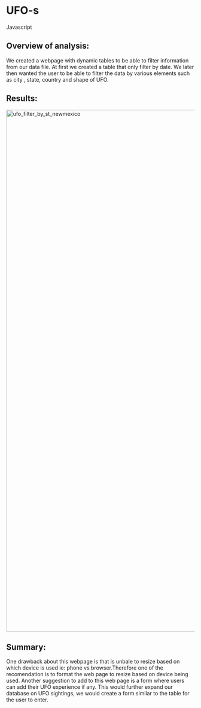 # UFO-s
Javascript

## Overview of analysis:
We created a webpage with dynamic tables to be able to filter information from our data file. At first we created a table that only filter by date. We later then wanted the user to be able to filter the data by various elements such as city , state, country and shape of UFO.

## Results:

<img width="1390" alt="ufo_filter_by_st_newmexico" src="https://user-images.githubusercontent.com/93267002/156892511-c64eddef-847d-4b94-886a-c3ebafe6d94d.png">

## Summary:
One drawback about this webpage is that is unbale to resize based on which device is used ie: phone vs browser.Therefore one of the recomendation is to format the web page to resize based on device being used. Another suggestion to add to this web page is a form where users can add their UFO experience if any. This would further expand our database on UFO sightings, we would create a form similar to the table for the user to enter.
